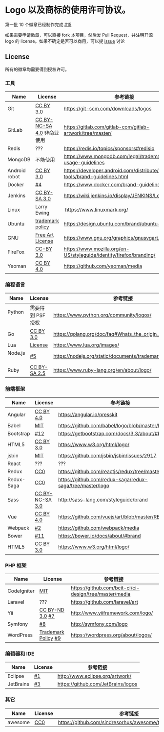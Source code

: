# Logo 以及商标的使用许可协议。

第一批 10 个徽章已经制作完成 [#15](https://github.com/justjavac/logo-trademark-licenses/issues/15)

如果需要申请徽章，可以直接 fork 本项目，然后发 Pull Request，并注明开源 logo 的 license。如果不确定是否可以商用，可以提 [issue](https://github.com/justjavac/logo-trademark-licenses/issues/new) 讨论

## License

所有的徽章均需要得到授权许可。

### 工具

| Name     | License       | 参考链接  |
| -------- | ------------- | -------- |
| Git      | [CC BY 3.0](https://creativecommons.org/licenses/by/3.0/) | https://git-scm.com/downloads/logos | 
| GitLab   | [CC BY-NC-SA 4.0](https://creativecommons.org/licenses/by-nc-sa/4.0/) 非商业使用 | https://gitlab.com/gitlab-com/gitlab-artwork/tree/master/ |
| Redis    | ??? | https://redis.io/topics/sponsors#redisio |
| MongoDB  | 不能使用 | https://www.mongodb.com/legal/trademark-usage-guidelines |
| Android robot | [CC BY 3.0](https://creativecommons.org/licenses/by/3.0/) | https://developer.android.com/distribute/marketing-tools/brand-guidelines.html |
| Docker   | [#4](https://github.com/justjavac/badge-store/issues/4) | https://www.docker.com/brand-guidelines |
| Jenkins  | [CC BY-SA 3.0](https://creativecommons.org/licenses/by-sa/3.0/) | https://wiki.jenkins.io/display/JENKINS/Logo |
| Linux    | Larry Ewing | https://www.linuxmark.org/ |
| Ubuntu   | [trademark policy](https://www.ubuntu.com/legal/terms-and-policies/intellectual-property-policy) | https://design.ubuntu.com/brand/ubuntu-logo/ |
| GNU      | [Free Art License](https://directory.fsf.org/wiki/License:Free-Art-L-v1.3) | https://www.gnu.org/graphics/gnusvgart.html |
| FireFox  | [CC-BY 3.0](https://www.mozilla.org/en-US/styleguide/identity/firefox/branding/) | https://www.mozilla.org/en-US/styleguide/identity/firefox/branding/ |
| Yeoman   | [CC BY 4.0](https://creativecommons.org/licenses/by/4.0/) | https://github.com/yeoman/media |

### 编程语言

| Name     | License       | 参考链接  |
| -------- | ------------- | -------- |
| Python   | 需要得到 PSF 授权 | https://www.python.org/community/logos/ |
| Go       | [CC BY 3.0](https://creativecommons.org/licenses/by/3.0/) | https://golang.org/doc/faq#Whats_the_origin_of_the_mascot |
| Lua      | [License](https://www.lua.org/images/) | https://www.lua.org/images/ |
| Node.js  | [#5](https://github.com/justjavac/badge-store/issues/5) | https://nodejs.org/static/documents/trademark-policy.pdf |
| Ruby     | [CC BY-SA 2.5](https://creativecommons.org/licenses/by-sa/2.5/) | https://www.ruby-lang.org/en/about/logo/ |

### 前端框架

| Name     | License       | 参考链接  |
| -------- | ------------- | -------- |
| Angular  | [CC BY 4.0](https://creativecommons.org/licenses/by/4.0/) | https://angular.io/presskit |
| Babel    | [MIT](https://github.com/babel/logo/blob/master/LICENSE)  | https://github.com/babel/logo/blob/master/LICENSE |
| Bootstrap| [#12](https://github.com/justjavac/logo-trademark-licenses/issues/12)  | https://getbootstrap.com/docs/3.3/about/#brand |
| HTML5    | [CC BY 3.0](https://creativecommons.org/licenses/by/3.0/) | https://www.w3.org/html/logo/  |
| jsbin    | [MIT](https://github.com/babel/logo/blob/master/LICENSE) | https://github.com/jsbin/jsbin/issues/2917 |
| React    | ??? | ??? |
| Redux    | [CC0](https://github.com/reactjs/redux/blob/master/LICENSE-logo.md) | https://github.com/reactjs/redux/tree/master/logo |
| Redux-Saga    | [CC0](https://github.com/redux-saga/redux-saga/blob/master/LICENSE-logo.md) | https://github.com/redux-saga/redux-saga/tree/master/logo |
| Sass     | [CC BY-NC-SA 3.0](https://creativecommons.org/licenses/by-nc-sa/3.0/) | http://sass-lang.com/styleguide/brand |
| Vue      | [CC BY 4.0](https://creativecommons.org/licenses/by/4.0/) | https://github.com/vuejs/art/blob/master/README.md |
| Webpack  | [#2](https://github.com/justjavac/badge-store/issues/2) | https://github.com/webpack/media |
| Bower    | [#11](https://github.com/justjavac/badge-store/issues/11) | https://bower.io/docs/about/#brand |
| HTML5    | [CC BY 3.0](https://creativecommons.org/licenses/by/3.0/) | https://www.w3.org/html/logo/ |

### PHP 框架

| Name     | License       | 参考链接  |
| -------- | ------------- | -------- |
| CodeIgniter | [MIT](https://codeigniter.com/userguide3/license.html) | https://github.com/bcit-ci/ci-design/tree/master/media |
| Laravel     | ??? | https://github.com/laravel/art |
| Yii         | [CC BY-ND 3.0](http://creativecommons.org/licenses/by-nd/3.0/) [#7](https://github.com/justjavac/badge-store/issues/7) | http://www.yiiframework.com/logo/ |
| Symfony     | [#8](https://github.com/justjavac/badge-store/issues/8) | http://symfony.com/logo |
| WordPress   | [Trademark Policy](http://wordpressfoundation.org/trademark-policy/) [#9](https://github.com/justjavac/badge-store/issues/9)  | https://wordpress.org/about/logos/ |

### 编辑器和 IDE

| Name     | License       | 参考链接  |
| -------- | ------------- | -------- |
| Eclipse  | [#1](https://github.com/justjavac/badge-store/issues/1) | http://www.eclipse.org/artwork/ |
| JetBrains| [#3](https://github.com/justjavac/badge-store/issues/3) | https://github.com/JetBrains/logos |

### 其它

| Name     | License       | 参考链接  |
| -------- | ------------- | -------- |
| awesome  | [CC0](https://creativecommons.org/publicdomain/zero/1.0/) | https://github.com/sindresorhus/awesome/tree/master/media |

